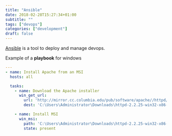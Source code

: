 ```yaml
---
title: "Ansible"
date: 2018-02-28T15:27:34+01:00
subtitle: ""
tags: ["devops"]
categories: ["development"]
draft: false
---
```

[Ansible](https://www.ansible.com) is a tool to deploy and manage devops.

<!--more-->

Example of a **playbook** for windows
```yaml
---
- name: Install Apache from an MSI
  hosts: all

  tasks:
    - name: Download the Apache installer
      win_get_url:
        url: 'http://mirror.cc.columbia.edu/pub/software/apache//httpd/binaries/win32/httpd-2.2.25-win32-x86-no_ssl.msi'
        dest: 'C:\Users\Administrator\Downloads\httpd-2.2.25-win32-x86-no_ssl.msi'

    - name: Install MSI
      win_msi:
        path: 'C:\Users\Administrator\Downloads\httpd-2.2.25-win32-x86-no_ssl.msi'
        state: present
```

